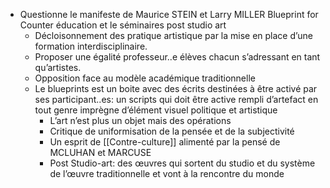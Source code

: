 - Questionne le manifeste de Maurice STEIN et Larry MILLER Blueprint for Counter éducation et le séminaires post studio art
	- Décloisonnement des pratique artistique par la mise en place d’une formation interdisciplinaire.
	- Proposer une égalité professeur..e élèves chacun s’adressant en tant qu’artistes.
	- Opposition face au modèle académique traditionnelle
	- Le blueprints est un boite avec des écrits destinées à être activé par ses participant..es: un scripts qui doit être active rempli d’artefact en tout genre imprègne d’élément visuel politique et artistique
		- L’art n’est plus un objet mais des opérations
		- Critique de uniformisation de la pensée et de la subjectivité
		- Un esprit de [[Contre-culture]] alimenté par la pensé de MCLUHAN et MARCUSE
		- Post Studio-art: des œuvres qui sortent du studio et du système de l’œuvre traditionnelle et vont à la rencontre du monde